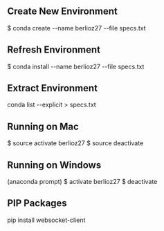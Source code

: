 ## Create New Environment
$ conda create --name berlioz27 --file specs.txt

## Refresh Environment
$ conda install --name berlioz27 --file specs.txt

## Extract Environment
conda list --explicit > specs.txt

## Running on Mac
$ source activate berlioz27
$ source deactivate

## Running on Windows
(anaconda prompt)
$ activate berlioz27
$ deactivate


## PIP Packages
pip install websocket-client